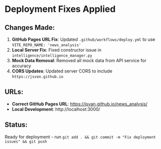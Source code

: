 # Deployment Fixes Applied

## Changes Made:

1. **GitHub Pages URL Fix**: Updated `.github/workflows/deploy.yml` to use `VITE_REPO_NAME: 'news_analysis'`
2. **Local Server Fix**: Fixed constructor issue in `intelligence/intelligence_manager.py`
3. **Mock Data Removal**: Removed all mock data from API service for accuracy
4. **CORS Updates**: Updated server CORS to include `https://jsvan.github.io`

## URLs:
- **Correct GitHub Pages URL**: https://jsvan.github.io/news_analysis/
- **Local Development**: http://localhost:3000/

## Status:
Ready for deployment - run `git add . && git commit -m "Fix deployment issues" && git push`